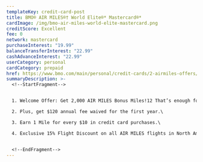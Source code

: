 ```yaml
---
templateKey: credit-card-post
title: BMO® AIR MILES®† World Elite®* Mastercard®*
cardImage: /img/bmo-air-miles-world-elite-mastercard.png
creditScore: Excellent
fee: 0
network: mastercard
purchaseInterest: "19.99"
balanceTransferInterest: "22.99"
cashAdvanceInterest: "22.99"
userCategory: personal
cardCategory: prepaid
href: https://www.bmo.com/main/personal/credit-cards/2-airmiles-offers/
summaryDescription: >-
  <!--StartFragment-->


  1. Welcome Offer: Get 2,000 AIR MILES Bonus Miles!12 That’s enough for $210 towards your purchases with AIR MILES Cash!\

  2. Plus, get $120 annual fee waived for the first year.\

  3. Earn 1 Mile for every $10 in credit card purchases.\

  4. Exclusive 15% Flight Discount on all AIR MILES flights in North America with no blackout periods.


  <!--EndFragment-->
---
```

